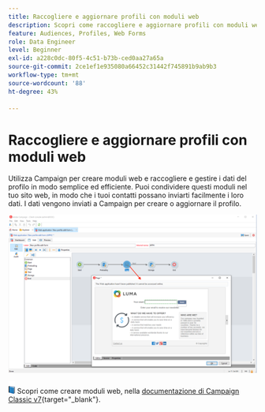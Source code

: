 ```yaml
---
title: Raccogliere e aggiornare profili con moduli web
description: Scopri come raccogliere e aggiornare profili con moduli web
feature: Audiences, Profiles, Web Forms
role: Data Engineer
level: Beginner
exl-id: a228c0dc-80f5-4c51-b73b-ced0aa27a65a
source-git-commit: 2ce1ef1e935080a66452c31442f745891b9ab9b3
workflow-type: tm+mt
source-wordcount: '88'
ht-degree: 43%

---
```


# Raccogliere e aggiornare profili con moduli web

Utilizza Campaign per creare moduli web e raccogliere e gestire i dati del profilo in modo semplice ed efficiente. Puoi condividere questi moduli nel tuo sito web, in modo che i tuoi contatti possano inviarti facilmente i loro dati. I dati vengono inviati a Campaign per creare o aggiornare il profilo.

![](assets/web-form-page.png)

![](../assets/do-not-localize/book.png) Scopri come creare moduli web, nella [documentazione di Campaign Classic v7](https://experienceleague.adobe.com/docs/campaign-classic/using/designing-content/web-forms/about-web-forms.html?lang=it){target="_blank"}.
